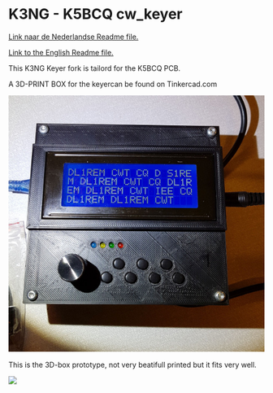 # K3NG - K5BCQ cw_keyer
<p><a href="https://github.com/costonisp/CW-keyer-K3NG-K5BCQ/blob/master/Nederlands.md">Link  naar de Nederlandse Readme file.</a></p>
<p><a href="https://github.com/costonisp/CW-keyer-K3NG-K5BCQ/blob/master/English.md">Link  to the English Readme file.</a></p>

This K3NG Keyer fork is tailord for the K5BCQ PCB.

A 3D-PRINT BOX for the keyercan be found on Tinkercad.com

<p><img src="https://github.com/costonisp/CW-keyer-K3NG-K5BCQ/blob/master/images/prototype.jpg" alt="3D prototype box" style="max-width:100%;"></a></p> 

This is the 3D-box prototype, not very beatifull printed but it fits very well.
<p><img src="https://github.com/costonisp/CW-keyer-K3NG-K5BCQ/images/"></P>


